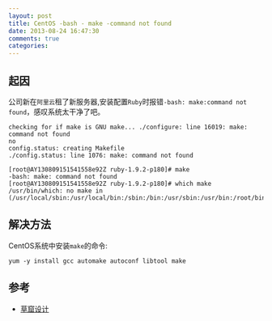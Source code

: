 ```yaml
---
layout: post
title: CentOS -bash - make -command not found
date: 2013-08-24 16:47:30
comments: true
categories: 
---
```

## 起因

公司新在`阿里云`租了新服务器,安装配置`Ruby`时报错`-bash: make:command not found`，感叹系统太干净了吧。

    checking for if make is GNU make... ./configure: line 16019: make: command not found
    no
    config.status: creating Makefile
    ./config.status: line 1076: make: command not found
    
    [root@AY130809151541558e92Z ruby-1.9.2-p180]# make
    -bash: make: command not found
    [root@AY130809151541558e92Z ruby-1.9.2-p180]# which make
    /usr/bin/which: no make in (/usr/local/sbin:/usr/local/bin:/sbin:/bin:/usr/sbin:/usr/bin:/root/bin)

## 解决方法

CentOS系统中安装`make`的命令:

    yum -y install gcc automake autoconf libtool make

## 参考

+ [草窟设计](http://www.yaoin.net/2011/05/25/bash-makecommand-not-found/)
